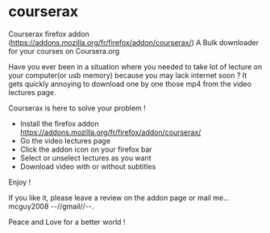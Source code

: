 courserax
=========

Courserax firefox addon (https://addons.mozilla.org/fr/firefox/addon/courserax/)
A Bulk downloader for your courses on Coursera.org

Have you ever been in a situation where you needed to take lot of lecture on your computer(or usb memory) because you may lack internet soon ?
It gets quickly annoying to download one by one those mp4 from the video lectures page.

Courserax is here to solve your problem !

* Install the firefox addon https://addons.mozilla.org/fr/firefox/addon/courserax/
* Go the video lectures page
* Click the addon icon on your firefox bar
* Select or unselect lectures as you want
* Download video with or without subtitles

Enjoy !

If you like it, please leave a review on the addon page or mail me... mcguy2008 --//gmail//--.

Peace and Love for a better world ! 
